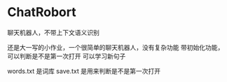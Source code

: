 # ChatRobort
聊天机器人，不带上下文语义识别

还是大一写的小作业，一个很简单的聊天机器人，没有复杂功能
带初始化功能，可以判断是不是第一次打开
可以学习新句子

words.txt 是词库
save.txt  是用来判断是不是第一次打开
